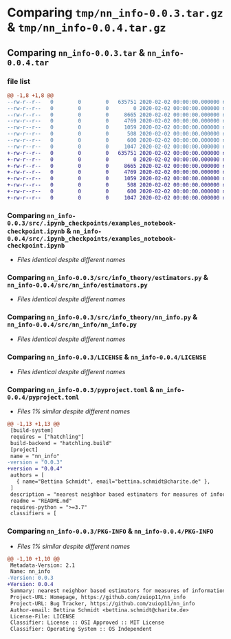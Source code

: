 # Comparing `tmp/nn_info-0.0.3.tar.gz` & `tmp/nn_info-0.0.4.tar.gz`

## Comparing `nn_info-0.0.3.tar` & `nn_info-0.0.4.tar`

### file list

```diff
@@ -1,8 +1,8 @@
--rw-r--r--   0        0        0   635751 2020-02-02 00:00:00.000000 nn_info-0.0.3/src/.ipynb_checkpoints/examples_notebook-checkpoint.ipynb
--rw-r--r--   0        0        0        0 2020-02-02 00:00:00.000000 nn_info-0.0.3/src/info_theory/__init__.py
--rw-r--r--   0        0        0     8665 2020-02-02 00:00:00.000000 nn_info-0.0.3/src/info_theory/estimators.py
--rw-r--r--   0        0        0     4769 2020-02-02 00:00:00.000000 nn_info-0.0.3/src/info_theory/nn_info.py
--rw-r--r--   0        0        0     1059 2020-02-02 00:00:00.000000 nn_info-0.0.3/LICENSE
--rw-r--r--   0        0        0      508 2020-02-02 00:00:00.000000 nn_info-0.0.3/README.md
--rw-r--r--   0        0        0      600 2020-02-02 00:00:00.000000 nn_info-0.0.3/pyproject.toml
--rw-r--r--   0        0        0     1047 2020-02-02 00:00:00.000000 nn_info-0.0.3/PKG-INFO
+-rw-r--r--   0        0        0   635751 2020-02-02 00:00:00.000000 nn_info-0.0.4/src/.ipynb_checkpoints/examples_notebook-checkpoint.ipynb
+-rw-r--r--   0        0        0        0 2020-02-02 00:00:00.000000 nn_info-0.0.4/src/nn_info/__init__.py
+-rw-r--r--   0        0        0     8665 2020-02-02 00:00:00.000000 nn_info-0.0.4/src/nn_info/estimators.py
+-rw-r--r--   0        0        0     4769 2020-02-02 00:00:00.000000 nn_info-0.0.4/src/nn_info/nn_info.py
+-rw-r--r--   0        0        0     1059 2020-02-02 00:00:00.000000 nn_info-0.0.4/LICENSE
+-rw-r--r--   0        0        0      508 2020-02-02 00:00:00.000000 nn_info-0.0.4/README.md
+-rw-r--r--   0        0        0      600 2020-02-02 00:00:00.000000 nn_info-0.0.4/pyproject.toml
+-rw-r--r--   0        0        0     1047 2020-02-02 00:00:00.000000 nn_info-0.0.4/PKG-INFO
```

### Comparing `nn_info-0.0.3/src/.ipynb_checkpoints/examples_notebook-checkpoint.ipynb` & `nn_info-0.0.4/src/.ipynb_checkpoints/examples_notebook-checkpoint.ipynb`

 * *Files identical despite different names*

### Comparing `nn_info-0.0.3/src/info_theory/estimators.py` & `nn_info-0.0.4/src/nn_info/estimators.py`

 * *Files identical despite different names*

### Comparing `nn_info-0.0.3/src/info_theory/nn_info.py` & `nn_info-0.0.4/src/nn_info/nn_info.py`

 * *Files identical despite different names*

### Comparing `nn_info-0.0.3/LICENSE` & `nn_info-0.0.4/LICENSE`

 * *Files identical despite different names*

### Comparing `nn_info-0.0.3/pyproject.toml` & `nn_info-0.0.4/pyproject.toml`

 * *Files 1% similar despite different names*

```diff
@@ -1,13 +1,13 @@
 [build-system]
 requires = ["hatchling"]
 build-backend = "hatchling.build"
 [project]
 name = "nn_info"
-version = "0.0.3"
+version = "0.0.4"
 authors = [
   { name="Bettina Schmidt", email="bettina.schmidt@charite.de" },
 ]
 description = "nearest neighbor based estimators for measures of information theory"
 readme = "README.md"
 requires-python = ">=3.7"
 classifiers = [
```

### Comparing `nn_info-0.0.3/PKG-INFO` & `nn_info-0.0.4/PKG-INFO`

 * *Files 1% similar despite different names*

```diff
@@ -1,10 +1,10 @@
 Metadata-Version: 2.1
 Name: nn_info
-Version: 0.0.3
+Version: 0.0.4
 Summary: nearest neighbor based estimators for measures of information theory
 Project-URL: Homepage, https://github.com/zuiop11/nn_info
 Project-URL: Bug Tracker, https://github.com/zuiop11/nn_info
 Author-email: Bettina Schmidt <bettina.schmidt@charite.de>
 License-File: LICENSE
 Classifier: License :: OSI Approved :: MIT License
 Classifier: Operating System :: OS Independent
```

